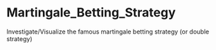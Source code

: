 # Martingale_Betting_Strategy
Investigate/Visualize the famous martingale betting strategy (or double strategy)
